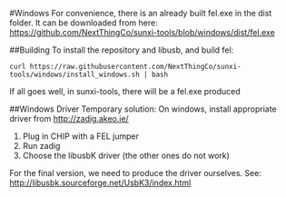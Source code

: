 #Windows
For convenience, there is an already built fel.exe in the dist folder. It can be downloaded from here:
https://github.com/NextThingCo/sunxi-tools/blob/windows/dist/fel.exe

##Building
To install the repository and libusb, and build fel:
```
curl https://raw.githubusercontent.com/NextThingCo/sunxi-tools/windows/install_windows.sh | bash
```
If all goes well, in sunxi-tools, there will be a fel.exe produced

##Windows Driver
Temporary solution:
On windows, install appropriate driver from http://zadig.akeo.ie/

1. Plug in CHIP with a FEL jumper
2. Run zadig
3. Choose the libusbK driver (the other ones do not work)

For the final version, we need to produce the driver ourselves. See:
http://libusbk.sourceforge.net/UsbK3/index.html